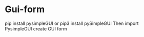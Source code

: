 # Gui-form
pip install pysimpleGUI
or
pip3 install pySimpleGUI
Then import PysimpleGUI create GUI form
